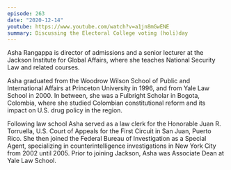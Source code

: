 ```yaml
---
episode: 263
date: "2020-12-14"
youtube: https://www.youtube.com/watch?v=a1jn8mGwENE
summary: Discussing the Electoral College voting (holi)day
---
```

Asha Rangappa is director of admissions and a senior lecturer at the Jackson
Institute for Global Affairs, where she teaches National Security Law and
related courses.

Asha graduated from the Woodrow Wilson School of Public and International
Affairs at Princeton University in 1996, and from Yale Law School in 2000. In
between, she was a Fulbright Scholar in Bogota, Colombia, where she studied
Colombian constitutional reform and its impact on U.S. drug policy in the
region.

Following law school Asha served as a law clerk for the Honorable Juan
R. Torruella, U.S. Court of Appeals for the First Circuit in San Juan, Puerto
Rico. She then joined the Federal Bureau of Investigation as a Special Agent,
specializing in counterintelligence investigations in New York City from 2002
until 2005. Prior to joining Jackson, Asha was Associate Dean at Yale Law
School.
